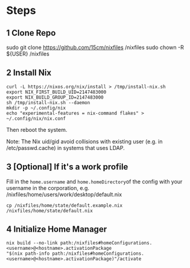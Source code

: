 # Steps
## 1 Clone Repo
sudo git clone https://github.com/15cm/nixfiles /nixfiles
sudo chown -R ${USER} /nixfiles

## 2 Install Nix
```
curl -L https://nixos.org/nix/install > /tmp/install-nix.sh
export NIX_FIRST_BUILD_UID=2147483000
export NIX_BUILD_GROUP_ID=2147483000
sh /tmp/install-nix.sh --daemon
mkdir -p ~/.config/nix
echo "experimental-features = nix-command flakes" > ~/.config/nix/nix.conf
```

Then reboot the system.

Note: The Nix uid/gid avoid collisions with existing user (e.g. in /etc/passwd.cache) in systems that uses LDAP.

## 3 [Optional] If it's a work profile
Fill in the `home.username` and `home.homeDirectory`of the config with your username in the corporation, e.g. /nixfiles/home/users/work/desktop/default.nix

```
cp /nixfiles/home/state/default.example.nix /nixfiles/home/state/default.nix
```

## 4 Initialize Home Manager
```
nix build --no-link path:/nixfiles#homeConfigurations.<username>@<hostname>.activationPackage
"$(nix path-info path:/nixfiles#homeConfigurations.<username>@<hostname>.activationPackage)"/activate
```

